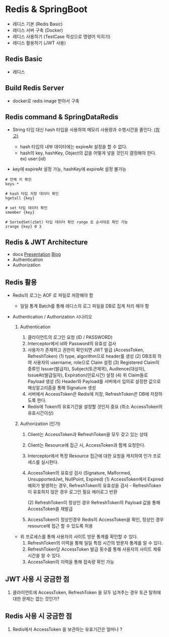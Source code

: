 # Redis & SpringBoot
- 레디스 기본 (Redis Basic)
- 레디스 서버 구축 (Docker)
- 레디스 사용하기 (TestCase 작성으로 명령어 익히기)
- 레디스 활용하기 (JWT 사용)

## Redis Basic
- 레디스 

## Build Redis Server
- docker로 redis image 받아서 구축

## Redis command & SpringDataRedis

- String 타입 대신 hash 타입을 사용하여 메모리 사용량과 수행시간을 줄인다. [(참고)](https://www.joinc.co.kr/w/man/12/REDIS/RedisWithJoinc/part05)
    - hash 타입의 내부 데이터에는 expireAt 설정을 할 수 없다.
    - hash의 key, hashKey, Object의 값을 어떻게 넣을 것인지 결정해야 한다.
    ex) user:{id}

- key에 expireAt 설정 가능, hashKey에 expireAt 설정 불가능

```shell script
# 전체 키 확인
keys *

# hash 타입 저장 데이터 확인 
hgetall {key}

# set 타입 데이터 확인
smember {key}

# SortedSet(zSet) 타입 데이터 확인 range 로 순서대로 확인 가능
zrange {key} 0 3
```

## Redis & JWT Architecture
- docs
    [Presentation](https://docs.google.com/presentation/d/1RpUnnnr9dNuPOJTS11RpR02qErl2GBBfiUr7JeBtsLs/edit?usp=sharing)
    [Blog](https://seokr.tistory.com/833)
- Authentication
- Authorization

## Redis 활용
- Redis의 로그는 AOF 로 파일로 저장해야 함
    - 일일 통계 Batch를 통해 레디스의 로그 파일을 DB로 집계 처리 해야 함

- Authentication / Authorization 시나리오

    1. Authentication
        1) 클라이언트의 로그인 요청 (ID / PASSWORD)
        2) Interceptor에서 id와 Password의 유효성 검사
        3) 사용자가 존재하고 권한이 확인되면 JWT 발급 (AccessToken, RefreshToken)
            (1) type, algorithm으로 header를 생성 
            (2) DB조회 하여 사용자의 username, role으로 Claim 설정
            (3) Registered Claim의 종류인 Issuer(발급자), Subject(토큰제목), Audience(대상자), IssueAt(발급일자), Expiration(만료시간) 설정
            (4) 위 Claim들로 Payload 생성
            (5) Header와 Payload를 서버에서 임의로 설정한 값으로 해싱알고리즘을 통해 Signature 생성 
        4) 서버에서 AccessToken은 Redis에 저장, RefreshToken은 DB에 저장하도록 한다.

        * Redis에 Token의 유효기간을 설정할 것인지 중요 (최소 AccessToken의 유효시간이상)

    2. Authorization (인가)
        1) Client는 AccessToken과 RefreshToken을 모두 갖고 있는 상태
        2) Client는 Resource에 접근 시, AccessToken과 함께 요청한다.
        3) Interceptor에서 특정 Resource 접근에 대한 요청을 캐치하여 인가 프로세스를 실시한다.
        4) AccessToken의 유효성 검사 (Signature, Malformed, UnsupportedJwt, NullPoint, Expired)
            (1) AccessToken에서 Expired 예외가 발생하는 경우, RefreshToken의 유효성을 검사
                - RefreshToken이 유효하지 않은 경우 로그인 필요 에러로그 반환

            (2) RefreshToken이 정상인 경우 RefreshToken의 Payload 값을 통해 AccessToken을 재발급

        5) AccessToken이 정상인경우 Redis의 AccessToken을 확인, 정상인 경우 resource에 접근 할 수 있도록 허용

    - 위 프로세스를 통해 사용자의 사이트 방문 통계를 확인할 수 있다.
        1. RefreshToken의 이력을 통해 일일 특정 시간의 방문자 통계를 알 수 있다.
        2. RefreshToken당 AccessToken 발급 횟수를 통해 사용자의 사이트 체류시간을 알 수 있다.
        3. AccessToken의 이력을 통해 접속량 확인 가능 

## JWT 사용 시 궁금한 점
1. 클라이언트에 AccessToken, RefreshToken 을 모두 넘겨주는 경우 토큰 탈취에 대한 문제는 없는 것인가?

## Redis 사용 시 궁금한 점
1. Redis에서 AccessToken 을 보관하는 유효기간은 얼마나 ? 